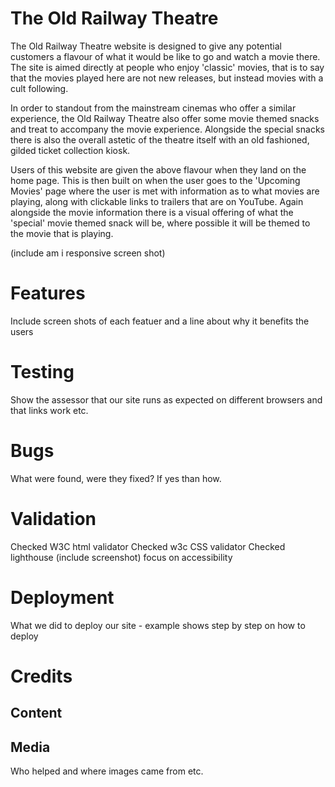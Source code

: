 # The Old Railway Theatre

The Old Railway Theatre website is designed to give any potential customers a flavour of what it would be like to go and watch a movie there. The site is aimed directly at people who enjoy 'classic' movies, that is to say that the movies played here are not new releases, but instead movies with a cult following.

In order to standout from the mainstream cinemas who offer a similar experience, the Old Railway Theatre also offer some movie themed snacks and treat to accompany the movie experience. Alongside the special snacks there is also the overall astetic of the theatre itself with an old fashioned, gilded ticket collection kiosk.

Users of this website are given the above flavour when they land on the home page. This is then built on when the user goes to the 'Upcoming Movies' page where the user is met with information as to what movies are playing, along with clickable links to trailers that are on YouTube. Again alongside the movie information there is a visual offering of what the 'special' movie themed snack will be, where possible it will be themed to the movie that is playing.

(include am i responsive screen shot)

# Features

Include screen shots of each featuer and a line about why it benefits the users

# Testing

Show the assessor that our site runs as expected on different browsers and that links work etc.

# Bugs

What were found, were they fixed? If yes than how.

# Validation

Checked W3C html validator
Checked w3c CSS validator
Checked lighthouse (include screenshot) focus on accessibility

# Deployment

What we did to deploy our site - example shows step by step on how to deploy

# Credits

## Content

## Media

Who helped and where images came from etc.